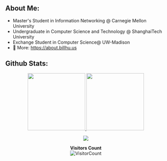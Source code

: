 <!-- <h1 align="center">Hello 👋, I'm Bill Hu 🎯️🚀️</h1> -->


## **About Me:**

- Master's Student in Information Networking @ Carnegie Mellon University
- Undergraduate in Computer Science and Technology @ ShanghaiTech University
- Exchange Student in Computer Science@ UW-Madison
- 🔭 More: https://about.billhu.us


## **Github Stats:**


<p align="center">
<a href="https://github.com/billhu0">
  <img height="180em" src="https://github-readme-stats-eight-theta.vercel.app/api?username=billhu0&show_icons=true&theme=algolia&include_all_commits=true&count_private=true&hide=contribs,issues"/>
  <img height="180em" src="https://github-readme-stats-eight-theta.vercel.app/api/top-langs/?username=billhu0&layout=compact&langs_count=8&theme=algolia"/>
</a>
</p>

<p align = 'center'> <img src= 'https://capsule-render.vercel.app/api?type=rect&color=gradient&height=2.5'/></p>

<div align="center">

**Visitors Count**  
![VisitorCount](https://profile-counter.glitch.me/{billhu0}/count.svg)

</div>
